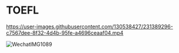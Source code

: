 # TOEFL



https://user-images.githubusercontent.com/130538427/231389296-c7567dee-8f32-4d4b-95fe-a4696ceaaf04.mp4

![WechatIMG1089](https://user-images.githubusercontent.com/130538427/232727955-06634383-f805-453b-9981-9f0639cb0a38.jpeg)
